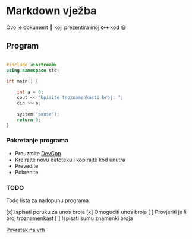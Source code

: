 # **Markdown vježba**

Ovo je dokument :memo: koji prezentira moj **`C++`** kod :smiley:

## **Program**

```cpp

#include <iostream>
using namespace std;

int main() {
    
    int a = 0;
    cout << "Upisite troznamenkasti broj: ";
    cin >> a;
    
    system("pause");
    return 0;
}

```

### **Pokretanje programa**

- Preuzmite [DevCpp](https://sourceforge.net/projects/orwelldevcpp/)
- Kreirajte novu datoteku i kopirajte kod unutra
- Prevedite
- Pokrenite

### **TODO**

Todo lista za nadopunu programa:

[x] Ispisati poruku za unos broja
[x] Omogućiti unos broja
[ ] Provjeriti je li broj troznamenkast
[ ] Ispisati sumu znamenki broja

[Povratak na vrh](#Markdown-vježba)